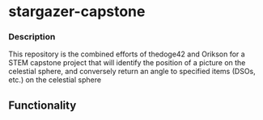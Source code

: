 # stargazer-capstone
### Description
This repository is the combined efforts of thedoge42 and Orikson for a STEM capstone project that will identify the position of a picture on the celestial sphere, and conversely return an angle to specified items (DSOs, etc.) on the celestial sphere

## Functionality
